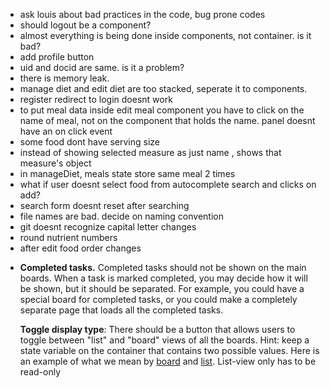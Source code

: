 -   ask louis about bad practices in the code, bug prone codes
-   should logout be a component?
-   almost everything is being done inside components, not container. is it bad?
-   add profile button
-   uid and docid are same. is it a problem?
-   there is memory leak.
-   manage diet and edit diet are too stacked, seperate it to components.
-   register redirect to login doesnt work
-   to put meal data inside edit meal component you have to click on the name of meal, not on the component that holds the name. panel doesnt have an on click event
-   some food dont have serving size
-   instead of showing selected measure as just name , shows that measure's object
-   in manageDiet, meals state store same meal 2 times
-   what if user doesnt select food from autocomplete search and clicks on add?
-   search form doesnt reset after searching
-   file names are bad. decide on naming convention
-   git doesnt recognize capital letter changes
-   round nutrient numbers
-   after edit food order changes

*   **Completed tasks.** Completed tasks should not be shown on the main boards. When a task is marked completed, you may decide how it will be shown, but it should be separated. For example, you could have a special board for completed tasks, or you could make a completely separate page that loads all the completed tasks.

    **Toggle display type**: There should be a button that allows users to toggle between "list" and "board" views of all the boards. Hint: keep a state variable on the container that contains two possible values. Here is an example of what we mean by [board](./board-example.png) and [list](./list-example.png). List-view only has to be read-only
